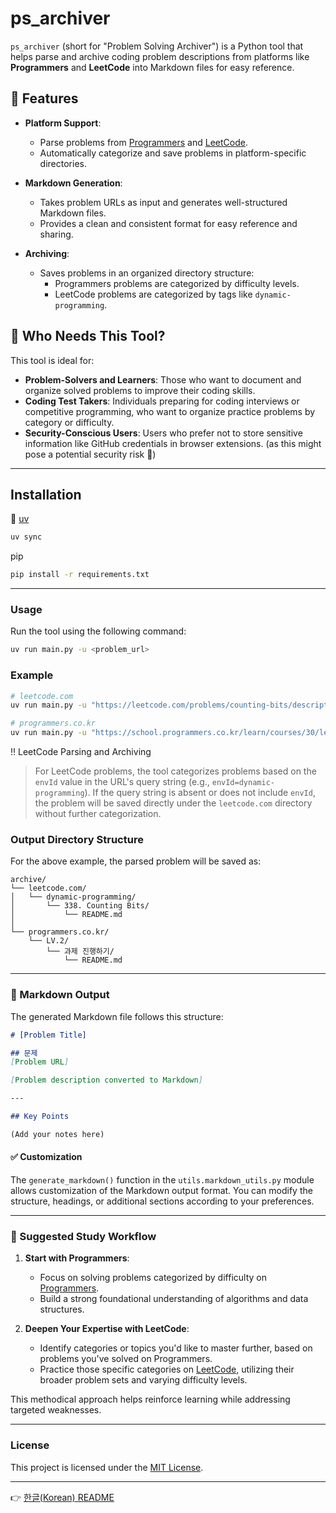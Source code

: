 # ps_archiver

`ps_archiver` (short for "Problem Solving Archiver") is a Python tool that helps parse and archive coding problem descriptions from platforms like **Programmers** and **LeetCode** into Markdown files for easy reference.


## 📌 Features

- **Platform Support**:
  - Parse problems from [Programmers](https://programmers.co.kr) and [LeetCode](https://leetcode.com).
  - Automatically categorize and save problems in platform-specific directories.

- **Markdown Generation**:
  - Takes problem URLs as input and generates well-structured Markdown files.
  - Provides a clean and consistent format for easy reference and sharing.

- **Archiving**:
  - Saves problems in an organized directory structure:
    - Programmers problems are categorized by difficulty levels.
    - LeetCode problems are categorized by tags like `dynamic-programming`.


## 🤔 Who Needs This Tool?

This tool is ideal for:

- **Problem-Solvers and Learners**: Those who want to document and organize solved problems to improve their coding skills.  
- **Coding Test Takers**: Individuals preparing for coding interviews or competitive programming, who want to organize practice problems by category or difficulty.  
- **Security-Conscious Users**: Users who prefer not to store sensitive information like GitHub credentials in browser extensions. (as this might pose a potential security risk 🫢)


---

## Installation

🎯 [uv](https://docs.astral.sh/uv/getting-started/installation/)

```bash
uv sync
```

pip

```bash
pip install -r requirements.txt
```

---

### Usage

Run the tool using the following command:
```bash
uv run main.py -u <problem_url>
```

### Example

```bash
# leetcode.com
uv run main.py -u "https://leetcode.com/problems/counting-bits/description/?envType=problem-list-v2&envId=dynamic-programming"

# programmers.co.kr
uv run main.py -u "https://school.programmers.co.kr/learn/courses/30/lessons/176962"
```

‼️ LeetCode Parsing and Archiving

> For LeetCode problems, the tool categorizes problems based on the `envId` value in the URL's query string (e.g., `envId=dynamic-programming`). If the query string is absent or does not include `envId`, the problem will be saved directly under the `leetcode.com` directory without further categorization.


### Output Directory Structure

For the above example, the parsed problem will be saved as:

```
archive/
└── leetcode.com/
│   └── dynamic-programming/
│       └── 338. Counting Bits/
│           └── README.md
│
└── programmers.co.kr/
    └── LV.2/
        └── 과제 진행하기/
            └── README.md            
````

---

### 📝 Markdown Output

The generated Markdown file follows this structure:

```markdown
# [Problem Title]

## 문제
[Problem URL]

[Problem description converted to Markdown]

---

## Key Points

(Add your notes here)
```

#### ✅ Customization

The `generate_markdown()` function in the `utils.markdown_utils.py` module allows customization of the Markdown output format. You can modify the structure, headings, or additional sections according to your preferences.


--- 

### 🎯 Suggested Study Workflow

1. **Start with Programmers**:
   - Focus on solving problems categorized by difficulty on [Programmers](https://programmers.co.kr).
   - Build a strong foundational understanding of algorithms and data structures.

2. **Deepen Your Expertise with LeetCode**:
   - Identify categories or topics you'd like to master further, based on problems you've solved on Programmers.
   - Practice those specific categories on [LeetCode](https://leetcode.com), utilizing their broader problem sets and varying difficulty levels.

This methodical approach helps reinforce learning while addressing targeted weaknesses.


---

### License

This project is licensed under the [MIT License](./LICENSE).


---

👉 [한글(Korean) README](./README_ko.md)
